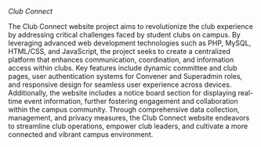 *Club Connect*

The Club Connect website project aims to revolutionize the club experience by addressing
critical challenges faced by student clubs on campus. By leveraging advanced web
development technologies such as PHP, MySQL, HTML/CSS, and JavaScript, the project
seeks to create a centralized platform that enhances communication, coordination, and
information access within clubs. Key features include dynamic committee and club pages,
user authentication systems for Convener and Superadmin roles, and responsive design for
seamless user experience across devices. Additionally, the website includes a notice board
section for displaying real-time event information, further fostering engagement and
collaboration within the campus community. Through comprehensive data collection,
management, and privacy measures, the Club Connect website endeavors to streamline club
operations, empower club leaders, and cultivate a more connected and vibrant campus
environment.
